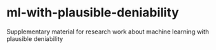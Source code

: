 # ml-with-plausible-deniability
Supplementary material for research work about machine learning with plausible deniability
